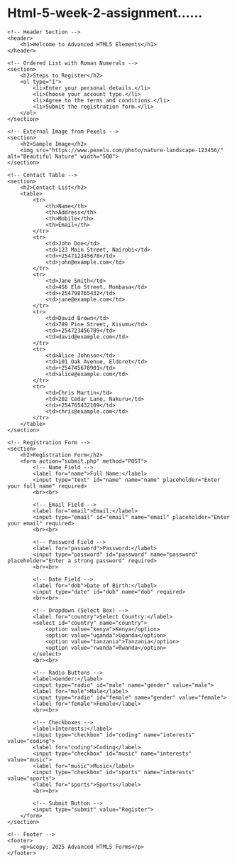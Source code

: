 # Html-5-week-2-assignment......
<!DOCTYPE html>
<html lang="en">
<head>
    <meta charset="UTF-8">
    <meta name="viewport" content="width=device-width, initial-scale=1.0">
    <title>Advanced HTML5 Elements and Forms</title>
    <style>
        table {
            width: 100%;
            border-collapse: collapse;
        }
        table, th, td {
            border: 1px solid black;
        }
        th, td {
            padding: 10px;
            text-align: left;
        }
    </style>
</head>
<body>

    <!-- Header Section -->
    <header>
        <h1>Welcome to Advanced HTML5 Elements</h1>
    </header>

    <!-- Ordered List with Roman Numerals -->
    <section>
        <h2>Steps to Register</h2>
        <ol type="I">
            <li>Enter your personal details.</li>
            <li>Choose your account type.</li>
            <li>Agree to the terms and conditions.</li>
            <li>Submit the registration form.</li>
        </ol>
    </section>

    <!-- External Image from Pexels -->
    <section>
        <h2>Sample Image</h2>
        <img src="https://www.pexels.com/photo/nature-landscape-123456/" alt="Beautiful Nature" width="500">
    </section>

    <!-- Contact Table -->
    <section>
        <h2>Contact List</h2>
        <table>
            <tr>
                <th>Name</th>
                <th>Address</th>
                <th>Mobile</th>
                <th>Email</th>
            </tr>
            <tr>
                <td>John Doe</td>
                <td>123 Main Street, Nairobi</td>
                <td>+254712345678</td>
                <td>john@example.com</td>
            </tr>
            <tr>
                <td>Jane Smith</td>
                <td>456 Elm Street, Mombasa</td>
                <td>+254798765432</td>
                <td>jane@example.com</td>
            </tr>
            <tr>
                <td>David Brown</td>
                <td>789 Pine Street, Kisumu</td>
                <td>+254723456789</td>
                <td>david@example.com</td>
            </tr>
            <tr>
                <td>Alice Johnson</td>
                <td>101 Oak Avenue, Eldoret</td>
                <td>+254745678901</td>
                <td>alice@example.com</td>
            </tr>
            <tr>
                <td>Chris Martin</td>
                <td>202 Cedar Lane, Nakuru</td>
                <td>+254765432109</td>
                <td>chris@example.com</td>
            </tr>
        </table>
    </section>

    <!-- Registration Form -->
    <section>
        <h2>Registration Form</h2>
        <form action="submit.php" method="POST">
            <!-- Name Field -->
            <label for="name">Full Name:</label>
            <input type="text" id="name" name="name" placeholder="Enter your full name" required>
            <br><br>

            <!-- Email Field -->
            <label for="email">Email:</label>
            <input type="email" id="email" name="email" placeholder="Enter your email" required>
            <br><br>

            <!-- Password Field -->
            <label for="password">Password:</label>
            <input type="password" id="password" name="password" placeholder="Enter a strong password" required>
            <br><br>

            <!-- Date Field -->
            <label for="dob">Date of Birth:</label>
            <input type="date" id="dob" name="dob" required>
            <br><br>

            <!-- Dropdown (Select Box) -->
            <label for="country">Select Country:</label>
            <select id="country" name="country">
                <option value="kenya">Kenya</option>
                <option value="uganda">Uganda</option>
                <option value="tanzania">Tanzania</option>
                <option value="rwanda">Rwanda</option>
            </select>
            <br><br>

            <!-- Radio Buttons -->
            <label>Gender:</label>
            <input type="radio" id="male" name="gender" value="male">
            <label for="male">Male</label>
            <input type="radio" id="female" name="gender" value="female">
            <label for="female">Female</label>
            <br><br>

            <!-- Checkboxes -->
            <label>Interests:</label>
            <input type="checkbox" id="coding" name="interests" value="coding">
            <label for="coding">Coding</label>
            <input type="checkbox" id="music" name="interests" value="music">
            <label for="music">Music</label>
            <input type="checkbox" id="sports" name="interests" value="sports">
            <label for="sports">Sports</label>
            <br><br>

            <!-- Submit Button -->
            <input type="submit" value="Register">
        </form>
    </section>

    <!-- Footer -->
    <footer>
        <p>&copy; 2025 Advanced HTML5 Forms</p>
    </footer>

</body>
</html>

